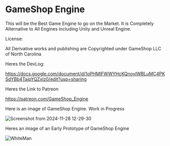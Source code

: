 # GameShop Engine

This will be the Best Game Engine to go on the Market.  It is Completely Alternative to All Engines including Unity and Unreal Engine.

License:

All Derivative works and publishing are Copyrighted under GameShop LLC of North Carolina

Heres the DevLog:

https://docs.google.com/document/d/1oPHMlFWWYHcKQnoyIWBLuMC4PKSdYBb4TaipYQZxlz0/edit?usp=sharing

Heres the Link to Patreon

https://patreon.com/GameShop_Engine

Here is an image of GameShop Engine.  Work in Progress


![Screenshot from 2024-11-28 12-29-30](https://github.com/user-attachments/assets/9c64244a-c584-4971-a1fb-3d724fbb2ea8)

Heres an image of an Early Prototype of GameShop Engine

![WhiteMan](https://github.com/user-attachments/assets/e0984f8f-7898-4a33-9153-024828601f90)


